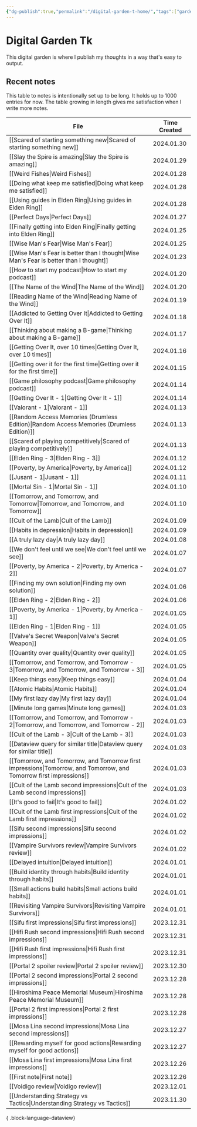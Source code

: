 ```yaml
---
{"dg-publish":true,"permalink":"/digital-garden-t-home/","tags":["gardenEntry"],"created":"2023-12-26T20:57:28.391+09:00","updated":"2024-01-29T00:04:02.384+09:00"}
---
```


# Digital Garden Tk

This digital garden is where I publish my thoughts in a way that's easy to output.

## Recent notes

This table to notes is intentionally set up to be long. It holds up to 1000 entries for now. The table growing in length gives me satisfaction when I write more notes.

| File                                                                                                                  | Time Created |
| --------------------------------------------------------------------------------------------------------------------- | ------------ |
| [[Scared of starting something new\|Scared of starting something new]]                                             | 2024.01.30   |
| [[Slay the Spire is amazing\|Slay the Spire is amazing]]                                                           | 2024.01.29   |
| [[Weird Fishes\|Weird Fishes]]                                                                                     | 2024.01.28   |
| [[Doing what keep me satisfied\|Doing what keep me satisfied]]                                                     | 2024.01.28   |
| [[Using guides in Elden Ring\|Using guides in Elden Ring]]                                                         | 2024.01.28   |
| [[Perfect Days\|Perfect Days]]                                                                                     | 2024.01.27   |
| [[Finally getting into Elden Ring\|Finally getting into Elden Ring]]                                               | 2024.01.25   |
| [[Wise Man's Fear\|Wise Man's Fear]]                                                                               | 2024.01.25   |
| [[Wise Man's Fear is better than I thought\|Wise Man's Fear is better than I thought]]                             | 2024.01.23   |
| [[How to start my podcast\|How to start my podcast]]                                                               | 2024.01.20   |
| [[The Name of the Wind\|The Name of the Wind]]                                                                     | 2024.01.20   |
| [[Reading Name of the Wind\|Reading Name of the Wind]]                                                             | 2024.01.19   |
| [[Addicted to Getting Over It\|Addicted to Getting Over It]]                                                       | 2024.01.18   |
| [[Thinking about making a B-game\|Thinking about making a B-game]]                                                 | 2024.01.17   |
| [[Getting Over It, over 10 times\|Getting Over It, over 10 times]]                                                 | 2024.01.16   |
| [[Getting over it for the first time\|Getting over it for the first time]]                                         | 2024.01.15   |
| [[Game philosophy podcast\|Game philosophy podcast]]                                                               | 2024.01.14   |
| [[Getting Over It - 1\|Getting Over It - 1]]                                                                       | 2024.01.14   |
| [[Valorant - 1\|Valorant - 1]]                                                                                     | 2024.01.13   |
| [[Random Access Memories (Drumless Edition)\|Random Access Memories (Drumless Edition)]]                           | 2024.01.13   |
| [[Scared of playing competitively\|Scared of playing competitively]]                                               | 2024.01.13   |
| [[Elden Ring - 3\|Elden Ring - 3]]                                                                                 | 2024.01.12   |
| [[Poverty, by America\|Poverty, by America]]                                                                       | 2024.01.12   |
| [[Jusant - 1\|Jusant - 1]]                                                                                         | 2024.01.11   |
| [[Mortal Sin - 1\|Mortal Sin - 1]]                                                                                 | 2024.01.10   |
| [[Tomorrow, and Tomorrow, and Tomorrow\|Tomorrow, and Tomorrow, and Tomorrow]]                                     | 2024.01.10   |
| [[Cult of the Lamb\|Cult of the Lamb]]                                                                             | 2024.01.09   |
| [[Habits in depression\|Habits in depression]]                                                                     | 2024.01.09   |
| [[A truly lazy day\|A truly lazy day]]                                                                             | 2024.01.08   |
| [[We don't feel until we see\|We don't feel until we see]]                                                         | 2024.01.07   |
| [[Poverty, by America - 2\|Poverty, by America - 2]]                                                               | 2024.01.07   |
| [[Finding my own solution\|Finding my own solution]]                                                               | 2024.01.06   |
| [[Elden Ring - 2\|Elden Ring - 2]]                                                                                 | 2024.01.06   |
| [[Poverty, by America - 1\|Poverty, by America - 1]]                                                               | 2024.01.05   |
| [[Elden Ring - 1\|Elden Ring - 1]]                                                                                 | 2024.01.05   |
| [[Valve's Secret Weapon\|Valve's Secret Weapon]]                                                                   | 2024.01.05   |
| [[Quantity over quality\|Quantity over quality]]                                                                   | 2024.01.05   |
| [[Tomorrow, and Tomorrow, and Tomorrow - 3\|Tomorrow, and Tomorrow, and Tomorrow - 3]]                             | 2024.01.05   |
| [[Keep things easy\|Keep things easy]]                                                                             | 2024.01.04   |
| [[Atomic Habits\|Atomic Habits]]                                                                                   | 2024.01.04   |
| [[My first lazy day\|My first lazy day]]                                                                           | 2024.01.04   |
| [[Minute long games\|Minute long games]]                                                                           | 2024.01.03   |
| [[Tomorrow, and Tomorrow, and Tomorrow - 2\|Tomorrow, and Tomorrow, and Tomorrow - 2]]                             | 2024.01.03   |
| [[Cult of the Lamb - 3\|Cult of the Lamb - 3]]                                                                     | 2024.01.03   |
| [[Dataview query for similar title\|Dataview query for similar title]]                                             | 2024.01.03   |
| [[Tomorrow, and Tomorrow, and Tomorrow first impressions\|Tomorrow, and Tomorrow, and Tomorrow first impressions]] | 2024.01.03   |
| [[Cult of the Lamb second impressions\|Cult of the Lamb second impressions]]                                       | 2024.01.03   |
| [[It's good to fail\|It's good to fail]]                                                                           | 2024.01.02   |
| [[Cult of the Lamb first impressions\|Cult of the Lamb first impressions]]                                         | 2024.01.02   |
| [[Sifu second impressions\|Sifu second impressions]]                                                               | 2024.01.02   |
| [[Vampire Survivors review\|Vampire Survivors review]]                                                             | 2024.01.02   |
| [[Delayed intuition\|Delayed intuition]]                                                                           | 2024.01.01   |
| [[Build identity through habits\|Build identity through habits]]                                                   | 2024.01.01   |
| [[Small actions build habits\|Small actions build habits]]                                                         | 2024.01.01   |
| [[Revisiting Vampire Survivors\|Revisiting Vampire Survivors]]                                                     | 2024.01.01   |
| [[Sifu first impressions\|Sifu first impressions]]                                                                 | 2023.12.31   |
| [[Hifi Rush second impressions\|Hifi Rush second impressions]]                                                     | 2023.12.31   |
| [[Hifi Rush first impressions\|Hifi Rush first impressions]]                                                       | 2023.12.31   |
| [[Portal 2 spoiler review\|Portal 2 spoiler review]]                                                               | 2023.12.30   |
| [[Portal 2 second impressions\|Portal 2 second impressions]]                                                       | 2023.12.28   |
| [[Hiroshima Peace Memorial Museum\|Hiroshima Peace Memorial Museum]]                                               | 2023.12.28   |
| [[Portal 2 first impressions\|Portal 2 first impressions]]                                                         | 2023.12.28   |
| [[Mosa Lina second impressions\|Mosa Lina second impressions]]                                                     | 2023.12.27   |
| [[Rewarding myself for good actions\|Rewarding myself for good actions]]                                           | 2023.12.27   |
| [[Mosa Lina first impressions\|Mosa Lina first impressions]]                                                       | 2023.12.26   |
| [[First note\|First note]]                                                                                         | 2023.12.26   |
| [[Voidigo review\|Voidigo review]]                                                                                 | 2023.12.01   |
| [[Understanding Strategy vs Tactics\|Understanding Strategy vs Tactics]]                                           | 2023.11.30   |

{ .block-language-dataview}
